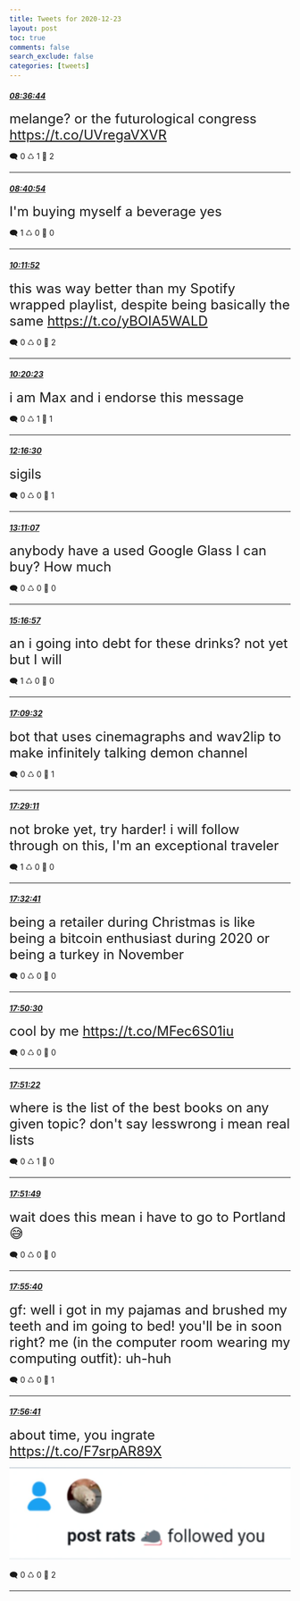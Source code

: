 ```yaml
---
title: Tweets for 2020-12-23
layout: post
toc: true
comments: false
search_exclude: false
categories: [tweets]
---
```



#### <a href = "https://twitter.com/deepfates/status/1341769720635146242">*08:36:44*</a>

<font size="5">melange? or the futurological congress   https://t.co/UVregaVXVR</font>



🗨️ 0 ♺ 1 🤍  2   

---
    
#### <a href = "https://twitter.com/deepfates/status/1341770768363868160">*08:40:54*</a>

<font size="5">I'm buying myself a beverage yes</font>



🗨️ 1 ♺ 0 🤍  0   

---
    
#### <a href = "https://twitter.com/deepfates/status/1341793659050553344">*10:11:52*</a>

<font size="5">this was way better than my Spotify wrapped playlist, despite being basically the same   https://t.co/yBOIA5WALD</font>



🗨️ 0 ♺ 0 🤍  2   

---
    
#### <a href = "https://twitter.com/deepfates/status/1341795801337450497">*10:20:23*</a>

<font size="5">i am Max and i endorse this message</font>



🗨️ 0 ♺ 1 🤍  1   

---
    
#### <a href = "https://twitter.com/deepfates/status/1341825026123653120">*12:16:30*</a>

<font size="5">sigils</font>



🗨️ 0 ♺ 0 🤍  1   

---
    
#### <a href = "https://twitter.com/deepfates/status/1341838770459459584">*13:11:07*</a>

<font size="5">anybody have a used Google Glass I can buy? How much</font>



🗨️ 0 ♺ 0 🤍  0   

---
    
#### <a href = "https://twitter.com/deepfates/status/1341870436041146368">*15:16:57*</a>

<font size="5">an i going into debt for these drinks? not yet but I will</font>



🗨️ 1 ♺ 0 🤍  0   

---
    
#### <a href = "https://twitter.com/deepfates/status/1341898767608365056">*17:09:32*</a>

<font size="5">bot that uses cinemagraphs and wav2lip to make infinitely talking demon channel</font>



🗨️ 0 ♺ 0 🤍  1   

---
    
#### <a href = "https://twitter.com/deepfates/status/1341903714437615616">*17:29:11*</a>

<font size="5">not broke yet, try harder! i will follow through on this, I'm an exceptional traveler</font>



🗨️ 1 ♺ 0 🤍  0   

---
    
#### <a href = "https://twitter.com/deepfates/status/1341904594247569409">*17:32:41*</a>

<font size="5">being a retailer during Christmas is like being a bitcoin enthusiast during 2020  or being a turkey in November</font>



🗨️ 0 ♺ 0 🤍  0   

---
    
#### <a href = "https://twitter.com/deepfates/status/1341909077253738496">*17:50:30*</a>

<font size="5">cool by me  https://t.co/MFec6S01iu</font>



🗨️ 0 ♺ 0 🤍  0   

---
    
#### <a href = "https://twitter.com/deepfates/status/1341909296527773696">*17:51:22*</a>

<font size="5">where is the list of the best books on any given topic? don't say lesswrong i mean real lists</font>



🗨️ 0 ♺ 1 🤍  0   

---
    
#### <a href = "https://twitter.com/deepfates/status/1341909409383903232">*17:51:49*</a>

<font size="5">wait does this mean i have to go to Portland 😅</font>



🗨️ 0 ♺ 0 🤍  0   

---
    
#### <a href = "https://twitter.com/deepfates/status/1341910377739636736">*17:55:40*</a>

<font size="5">gf: well i got in my pajamas and brushed my teeth and im going to bed! you'll be in soon right?  me (in the computer room wearing my computing outfit): uh-huh</font>



🗨️ 0 ♺ 0 🤍  1   

---
    
#### <a href = "https://twitter.com/deepfates/status/1341910633776775168">*17:56:41*</a>

<font size="5">about time, you ingrate  https://t.co/F7srpAR89X</font>

![image from twitter](/images/Ep9smrpVEAEPJqo.jpg)


🗨️ 0 ♺ 0 🤍  2   

---
    
            


